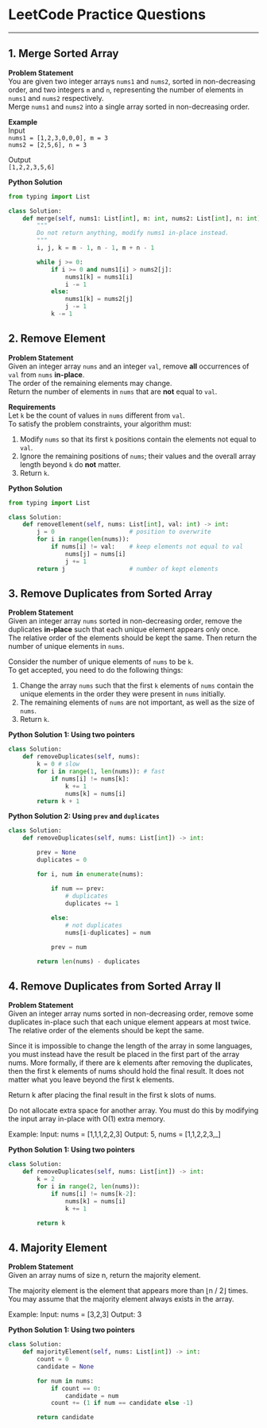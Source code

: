 # LeetCode Practice Questions

---

## 1. Merge Sorted Array

**Problem Statement**  
You are given two integer arrays `nums1` and `nums2`, sorted in non-decreasing order, and two integers `m` and `n`, representing the number of elements in `nums1` and `nums2` respectively.  
Merge `nums1` and `nums2` into a single array sorted in non-decreasing order.

**Example**  
Input  
`nums1 = [1,2,3,0,0,0], m = 3`  
`nums2 = [2,5,6], n = 3`  

Output  
`[1,2,2,3,5,6]`

**Python Solution**

```python
from typing import List

class Solution:
    def merge(self, nums1: List[int], m: int, nums2: List[int], n: int) -> None:
        """
        Do not return anything, modify nums1 in-place instead.
        """
        i, j, k = m - 1, n - 1, m + n - 1

        while j >= 0:
            if i >= 0 and nums1[i] > nums2[j]:
                nums1[k] = nums1[i]
                i -= 1
            else:
                nums1[k] = nums2[j]
                j -= 1
            k -= 1
```

## 2. Remove Element

**Problem Statement**  
Given an integer array `nums` and an integer `val`, remove **all** occurrences of `val` from `nums` **in-place**.  
The order of the remaining elements may change.  
Return the number of elements in `nums` that are **not** equal to `val`.

**Requirements**  
Let `k` be the count of values in `nums` different from `val`.  
To satisfy the problem constraints, your algorithm must:

1. Modify `nums` so that its first `k` positions contain the elements not equal to `val`.  
2. Ignore the remaining positions of `nums`; their values and the overall array length beyond `k` do **not** matter.  
3. Return `k`.

**Python Solution**

```python
from typing import List

class Solution:
    def removeElement(self, nums: List[int], val: int) -> int:
        j = 0                     # position to overwrite
        for i in range(len(nums)):
            if nums[i] != val:    # keep elements not equal to val
                nums[j] = nums[i]
                j += 1
        return j                  # number of kept elements
```

## 3. Remove Duplicates from Sorted Array

**Problem Statement**  
Given an integer array `nums` sorted in non-decreasing order, remove the duplicates **in-place** such that each unique element appears only once.  
The relative order of the elements should be kept the same. Then return the number of unique elements in `nums`.

Consider the number of unique elements of `nums` to be `k`.  
To get accepted, you need to do the following things:

1. Change the array `nums` such that the first `k` elements of `nums` contain the unique elements in the order they were present in `nums` initially.  
2. The remaining elements of `nums` are not important, as well as the size of `nums`.  
3. Return `k`.

**Python Solution 1: Using two pointers**

```python
class Solution:
    def removeDuplicates(self, nums):
        k = 0 # slow
        for i in range(1, len(nums)): # fast
            if nums[i] != nums[k]:
                k += 1
                nums[k] = nums[i]
        return k + 1
```
**Python Solution 2: Using `prev` and `duplicates`**

```python
class Solution:
    def removeDuplicates(self, nums: List[int]) -> int:

        prev = None
        duplicates = 0

        for i, num in enumerate(nums):

            if num == prev:
                # duplicates
                duplicates += 1
            
            else:
                # not duplicates
                nums[i-duplicates] = num

            prev = num

        return len(nums) - duplicates
```

## 4. Remove Duplicates from Sorted Array II

**Problem Statement**  
Given an integer array nums sorted in non-decreasing order, remove some duplicates in-place such that each unique element appears at most twice. The relative order of the elements should be kept the same.

Since it is impossible to change the length of the array in some languages, you must instead have the result be placed in the first part of the array nums. More formally, if there are k elements after removing the duplicates, then the first k elements of nums should hold the final result. It does not matter what you leave beyond the first k elements.

Return k after placing the final result in the first k slots of nums.

Do not allocate extra space for another array. You must do this by modifying the input array in-place with O(1) extra memory.

Example:
Input: nums = [1,1,1,2,2,3]
Output: 5, nums = [1,1,2,2,3,_]

**Python Solution 1: Using two pointers**

```python
class Solution:
    def removeDuplicates(self, nums: List[int]) -> int:
        k = 2
        for i in range(2, len(nums)):
            if nums[i] != nums[k-2]:
                nums[k] = nums[i]
                k += 1

        return k
```

## 4. Majority Element

**Problem Statement**  
Given an array nums of size n, return the majority element.

The majority element is the element that appears more than ⌊n / 2⌋ times. You may assume that the majority element always exists in the array.

Example:
Input: nums = [3,2,3]
Output: 3

**Python Solution 1: Using two pointers**

```python
class Solution:
    def majorityElement(self, nums: List[int]) -> int:
        count = 0
        candidate = None

        for num in nums:
            if count == 0:
                candidate = num
            count += (1 if num == candidate else -1)

        return candidate
```